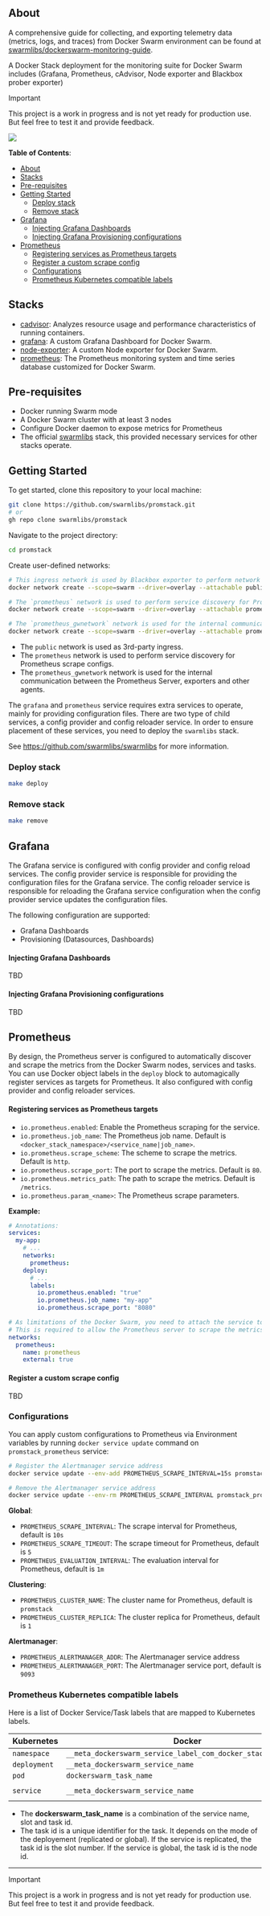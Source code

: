 ## About

A comprehensive guide for collecting, and exporting telemetry data (metrics, logs, and traces) from Docker Swarm environment can be found at [swarmlibs/dockerswarm-monitoring-guide](https://github.com/swarmlibs/dockerswarm-monitoring-guide).

A Docker Stack deployment for the monitoring suite for Docker Swarm includes (Grafana, Prometheus, cAdvisor, Node exporter and Blackbox prober exporter)

> [!IMPORTANT]
> This project is a work in progress and is not yet ready for production use.
> But feel free to test it and provide feedback.

<picture>
  <source media="(prefers-color-scheme: dark)" srcset="https://github.com/swarmlibs/prometheus/assets/4363857/de6989e9-4a01-4a51-929a-677093c4a07f">
  <source media="(prefers-color-scheme: light)" srcset="https://github.com/swarmlibs/prometheus/assets/4363857/935760e1-7493-40d0-acd7-8abae1b7ced8">
  <img src="https://github.com/swarmlibs/prometheus/assets/4363857/935760e1-7493-40d0-acd7-8abae1b7ced8">
</picture>

**Table of Contents**:
- [About](#about)
- [Stacks](#stacks)
- [Pre-requisites](#pre-requisites)
- [Getting Started](#getting-started)
  - [Deploy stack](#deploy-stack)
  - [Remove stack](#remove-stack)
- [Grafana](#grafana)
    - [Injecting Grafana Dashboards](#injecting-grafana-dashboards)
    - [Injecting Grafana Provisioning configurations](#injecting-grafana-provisioning-configurations)
- [Prometheus](#prometheus)
    - [Registering services as Prometheus targets](#registering-services-as-prometheus-targets)
    - [Register a custom scrape config](#register-a-custom-scrape-config)
  - [Configurations](#configurations)
  - [Prometheus Kubernetes compatible labels](#prometheus-kubernetes-compatible-labels)

## Stacks

- [cadvisor](https://github.com/google/cadvisor): Analyzes resource usage and performance characteristics of running containers.
- [grafana](https://github.com/swarmlibs/grafana): A custom Grafana Dashboard for Docker Swarm.
- [node-exporter](https://github.com/swarmlibs/node-exporter): A custom Node exporter for Docker Swarm.
- [prometheus](https://github.com/swarmlibs/prometheus): The Prometheus monitoring system and time series database customized for Docker Swarm.

## Pre-requisites

- Docker running Swarm mode
- A Docker Swarm cluster with at least 3 nodes
- Configure Docker daemon to expose metrics for Prometheus
- The official [swarmlibs](https://github.com/swarmlibs/swarmlibs) stack, this provided necessary services for other stacks operate.

## Getting Started

To get started, clone this repository to your local machine:

```sh
git clone https://github.com/swarmlibs/promstack.git
# or
gh repo clone swarmlibs/promstack
```

Navigate to the project directory:

```sh
cd promstack
```

Create user-defined networks:

```sh
# This ingress network is used by Blackbox exporter to perform network probes
docker network create --scope=swarm --driver=overlay --attachable public

# The `prometheus` network is used to perform service discovery for Prometheus scrape configs.
docker network create --scope=swarm --driver=overlay --attachable prometheus

# The `prometheus_gwnetwork` network is used for the internal communication between the Prometheus Server, exporters and other agents.
docker network create --scope=swarm --driver=overlay --attachable prometheus_gwnetwork
```

* The `public` network is used as 3rd-party ingress.
* The `prometheus` network is used to perform service discovery for Prometheus scrape configs.
* The `prometheus_gwnetwork` network is used for the internal communication between the Prometheus Server, exporters and other agents.

The `grafana` and `prometheus` service requires extra services to operate, mainly for providing configuration files. There are two type of child services, a config provider and config reloader service. In order to ensure placement of these services, you need to deploy the `swarmlibs` stack.

See https://github.com/swarmlibs/swarmlibs for more information.

### Deploy stack

```sh
make deploy
```

### Remove stack

```sh
make remove
```

## Grafana

The Grafana service is configured with config provider and config reload services. The config provider service is responsible for providing the configuration files for the Grafana service. The config reloader service is responsible for reloading the Grafana service configuration when the config provider service updates the configuration files.

The following configuration are supported:
- Grafana Dashboards
- Provisioning (Datasources, Dashboards)

#### Injecting Grafana Dashboards

TBD

#### Injecting Grafana Provisioning configurations

TBD

## Prometheus

By design, the Prometheus server is configured to automatically discover and scrape the metrics from the Docker Swarm nodes, services and tasks.
You can use Docker object labels in the `deploy` block to automagically register services as targets for Prometheus. It also configured with config provider and config reloader services.

#### Registering services as Prometheus targets

- `io.prometheus.enabled`: Enable the Prometheus scraping for the service.
- `io.prometheus.job_name`: The Prometheus job name. Default is `<docker_stack_namespace>/<service_name|job_name>`.
- `io.prometheus.scrape_scheme`: The scheme to scrape the metrics. Default is `http`.
- `io.prometheus.scrape_port`: The port to scrape the metrics. Default is `80`.
- `io.prometheus.metrics_path`: The path to scrape the metrics. Default is `/metrics`.
- `io.prometheus.param_<name>`: The Prometheus scrape parameters.

**Example:**

```yaml
# Annotations:
services:
  my-app:
    # ...
    networks:
      prometheus:
    deploy:
      # ...
      labels:
        io.prometheus.enabled: "true"
        io.prometheus.job_name: "my-app"
        io.prometheus.scrape_port: "8080"

# As limitations of the Docker Swarm, you need to attach the service to the prometheus network.
# This is required to allow the Prometheus server to scrape the metrics.
networks:
  prometheus:
    name: prometheus
    external: true
```

#### Register a custom scrape config

TBD

### Configurations

You can apply custom configurations to Prometheus via Environment variables by running `docker service update` command on `promstack_prometheus` service:

```sh
# Register the Alertmanager service address
docker service update --env-add PROMETHEUS_SCRAPE_INTERVAL=15s promstack_prometheus

# Remove the Alertmanager service address
docker service update --env-rm PROMETHEUS_SCRAPE_INTERVAL promstack_prometheus
```

**Global**:
- `PROMETHEUS_SCRAPE_INTERVAL`: The scrape interval for Prometheus, default is `10s`
- `PROMETHEUS_SCRAPE_TIMEOUT`: The scrape timeout for Prometheus, default is `5`
- `PROMETHEUS_EVALUATION_INTERVAL`: The evaluation interval for Prometheus, default is `1m`

**Clustering**:
- `PROMETHEUS_CLUSTER_NAME`: The cluster name for Prometheus, default is `promstack`
- `PROMETHEUS_CLUSTER_REPLICA`: The cluster replica for Prometheus, default is `1`

**Alertmanager**:
- `PROMETHEUS_ALERTMANAGER_ADDR`: The Alertmanager service address
- `PROMETHEUS_ALERTMANAGER_PORT`: The Alertmanager service port, default is `9093`

### Prometheus Kubernetes compatible labels

Here is a list of Docker Service/Task labels that are mapped to Kubernetes labels.

| Kubernetes   | Docker                                                        | Scrape config                    |
| ------------ | ------------------------------------------------------------- | -------------------------------- |
| `namespace`  | `__meta_dockerswarm_service_label_com_docker_stack_namespace` |                                  |
| `deployment` | `__meta_dockerswarm_service_name`                             |                                  |
| `pod`        | `dockerswarm_task_name`                                       | `dockerswarm/tasks`              |
| `service`    | `__meta_dockerswarm_service_name`                             | `dockerswarm/services-endpoints` |

* The **dockerswarm_task_name** is a combination of the service name, slot and task id.
* The task id is a unique identifier for the task. It depends on the mode of the deployement (replicated or global). If the service is replicated, the task id is the slot number. If the service is global, the task id is the node id.

---

> [!IMPORTANT]
> This project is a work in progress and is not yet ready for production use.
> But feel free to test it and provide feedback.
